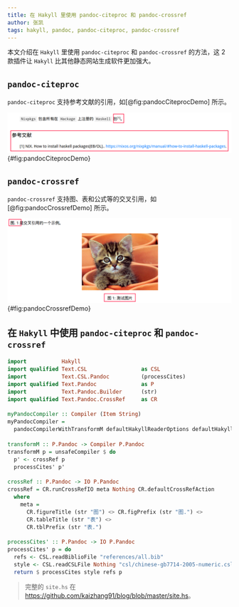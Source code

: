 ```yaml
---
title: 在 Hakyll 里使用 pandoc-citeproc 和 pandoc-crossref 
author: 张凯
tags: hakyll, pandoc, pandoc-citeproc, pandoc-crossref
---
```


本文介绍在 `Hakyll` 里使用 `pandoc-citeproc` 和 `pandoc-crossref` 的方法，这 2
款插件让 `Hakyll` 比其他静态网站生成软件更加强大。

<!--more-->

## `pandoc-citeproc`

`pandoc-citeproc` 支持参考文献的引用，如[@fig:pandocCiteprocDemo] 所示。

![`pandoc-citeproc` 示意](../images/pandoc-citeproc-demo.png){#fig:pandocCiteprocDemo}

## `pandoc-crossref`

`pandoc-crossref` 支持图、表和公式等的交叉引用，如[@fig:pandocCrossrefDemo] 所示。

![`pandoc-crossref` 示意](../images/pandoc-crossref-demo.png){#fig:pandocCrossrefDemo}

## 在 `Hakyll` 中使用 `pandoc-citeproc` 和 `pandoc-crossref`

```haskell
import           Hakyll
import qualified Text.CSL                 as CSL
import           Text.CSL.Pandoc          (processCites)
import qualified Text.Pandoc              as P
import           Text.Pandoc.Builder      (str)
import qualified Text.Pandoc.CrossRef     as CR

myPandocCompiler :: Compiler (Item String)
myPandocCompiler =
  pandocCompilerWithTransformM defaultHakyllReaderOptions defaultHakyllWriterOptions transformM

transformM :: P.Pandoc -> Compiler P.Pandoc
transformM p = unsafeCompiler $ do
  p' <- crossRef p
  processCites' p'

crossRef :: P.Pandoc -> IO P.Pandoc
crossRef = CR.runCrossRefIO meta Nothing CR.defaultCrossRefAction
  where
    meta =
      CR.figureTitle (str "图") <> CR.figPrefix (str "图.") <>
      CR.tableTitle (str "表") <>
      CR.tblPrefix (str "表.")

processCites' :: P.Pandoc -> IO P.Pandoc
processCites' p = do
  refs <- CSL.readBiblioFile "references/all.bib"
  style <- CSL.readCSLFile Nothing "csl/chinese-gb7714-2005-numeric.csl"
  return $ processCites style refs p
```
> 完整的 `site.hs` 在 <https://github.com/kaizhang91/blog/blob/master/site.hs>。
